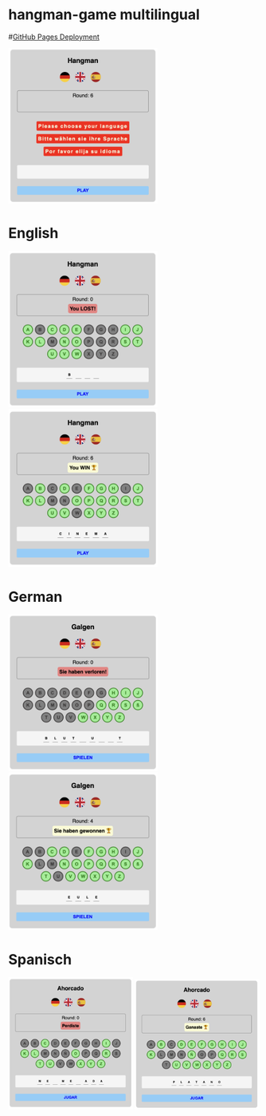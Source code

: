 # hangman-game multilingual

#[GitHub Pages Deployment]()

<div>

<img src="./assets/img/readme1.png" width="300px">

</div>

# English

<div>

<img src="./assets/img/en1.png" width="300px">
<img src="./assets/img/en2.png" width="300px">

</div>

# German

<div>

<img src="./assets/img/ge1.png" width="300px">
<img src="./assets/img/ge2.png" width="300px">

</div>

# Spanisch

<div>

<img src="./assets/img/es1.png" width="250px">
<img src="./assets/img/es2.png" width="250px">

</div>
